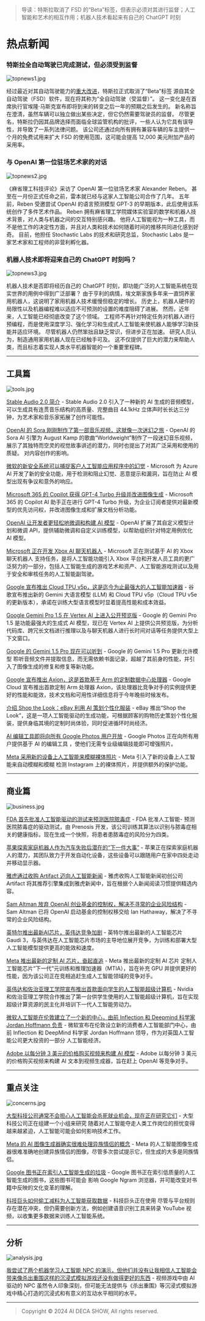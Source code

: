 > 导读：特斯拉取消了 FSD 的“Beta”标签，但表示必须对其进行监督；人工智能和艺术的相互作用；机器人技术看起来有自己的 ChatGPT 时刻

# 热点新闻

### 特斯拉全自动驾驶已完成测试，但必须受到监督

![topnews1.jpg](https://img2.imgtp.com/2024/04/17/HnZSFNsP.jpg)

经过最近对其自动驾驶能力的[重大改进](https://www.teslarati.com/tesla-showcases-fsd-v12-real-world-results-video/)，特斯拉正式取消了“Beta”标签 源自其全自动驾驶（FSD）软件，现在将其称为“全自动驾驶（受监督）”。 这一变化是在首席执行官埃隆·马斯克宣布即将到来的转变之后一年的预期之后发生的。 新名称旨在澄清，虽然车辆可以独立做出某些决定，但它仍然需要驾驶员的监督。 尽管更名，特斯拉仍因其品牌选择而面临全球监管机构的批评，一些人认为它具有误导性，并导致了一系列法律问题。 该公司还通过向所有拥有兼容车辆的车主提供一个月的免费试用来扩大 FSD 的使用范围，这可能会提高 12,000 美元附加产品的采用率。

### 与 OpenAI 第一位驻场艺术家的对话

![topnews2.jpg](https://img2.imgtp.com/2024/04/17/4yaqzrPY.jpg)

《麻省理工科技评论》采访了 OpenAI 第一位驻场艺术家 Alexander Reben。 甚至在一月份正式任命之前，雷本就已经与这家人工智能公司合作了几年。 五年前，Reben 受邀尝试 OpenAI 的语言预测模型 GPT-3 的早期版本，此后使用该系统创作了多件艺术作品。 Reben 拥有麻省理工学院媒体实验室的数学和机器人技术背景，对人类与机器之间的交互特别感兴趣。 他将人工智能视为一种工具，而不是他工作的决定性方面，并且对人类和技术如何随着时间的推移共同进化感到好奇。 目前，他担任 Stochastic Labs 的技术和研究总监，Stochastic Labs 是一家艺术家和工程师的非营利孵化器。


### 机器人技术即将迎来自己的 ChatGPT 时刻吗？

![topnews3.jpg](https://img2.imgtp.com/2024/04/17/QdWI5SoU.jpg)

机器人技术是否即将经历自己的 ChatGPT 时刻，即功能广泛的人工智能系统在现实世界的用例中得到广泛部署？ 由于亨利的病情，埃文斯家族多年来一直饲养家用机器人，这说明了家用机器人技术缓慢但稳定的增长。 历史上，机器人硬件的局限性以及机器编程难以适应不可预测的设置的难度阻碍了进展。 然而，近年来，人工智能已经彻底改变了这个领域。 工程师不再针对特定任务对机器人进行预编程，而是使用深度学习、强化学习和生成式人工智能来使机器人能够学习新技能并适应环境。 尽管机器人仍然笨拙且缺乏常识，但进步正在加速。 研究人员认为，制造通用家用机器人现在已经触手可及。 这不仅提供了巨大的潜力来帮助人类，而且标志着实现人类水平机器智能的一个重要里程碑。



---
## 工具篇

![tools.jpg](https://img2.imgtp.com/2024/04/17/xRfbdZ3N.jpg)

[Stable Audio 2.0 简介](https://stability.ai/news/stable-audio-2-0) - Stable Audio 2.0 引入了一种新的 AI 生成的音频模型，可以生成具有连贯音乐结构的高质量、完整曲目 44.1kHz 立体声时长长达三分钟，为艺术家和音乐家拓展了创作可能性。

[OpenAI 的 Sora 刚刚制作了第一部音乐视频，这就像一次迷幻之旅](https://www.techradar.com/computing/artificial-intelligence/openais-sora-just-made-its-first-music-video-and-its-like-a-psychedelic-trip) - OpenAI 的 Sora AI 引擎为 August Kamp 的歌曲“Worldweight”制作了一段迷幻音乐视频，展示了其独特而空灵的视觉故事讲述的潜力，同时也提出了对其广泛采用和使用的质疑。 对内容创作的影响。

[微软的新安全系统可以捕捉客户人工智能应用程序中的幻觉](https://www.theverge.com/2024/3/28/24114664/microsoft-safety-ai-prompt-injections-hallucinations-azure) - Microsoft 为 Azure AI 开发了新的安全功能，用于检测和阻止幻觉、恶意提示和漏洞，旨在防止 AI 模型出现有争议和意外的响应。

[Microsoft 365 的 Copilot 获得 GPT-4 Turbo 升级并改进图像生成](https://www.theverge.com/2024/4/3/24119784/microsoft-365-copilot-gpt-4-turbo-microsoft-designer ) - Microsoft 365 的 Copilot AI 助手正在进行 GPT-4 Turbo 升级，为企业订阅者提供对最新模型的优先访问权，并改进图像生成和扩展文档分析功能。

[OpenAI 让开发者更轻松地微调和构建 AI 模型](https://www.zdnet.com/article/openai-makes-it-easier-for-developers-to-fine-tune-and-build-ai-models/) - OpenAI 扩展了其自定义模型计划和微调 API，提供辅助微调和自定义训练模型，以帮助组织针对特定用例优化 AI 模型。

[Microsoft 正在开发 Xbox AI 聊天机器人](https://www.theverge.com/2024/4/2/24118728/microsoft-xbox-ai-chatbot-testing) - Microsoft 正在测试基于 AI 的 Xbox 聊天机器人 支持任务，是将人工智能功能引入 Xbox 平台和开发人员工具的更广泛努力的一部分，包括人工智能生成的游戏艺术和资产、人工智能游戏测试以及用于安全和审核任务的人工智能副驾驶。

[Google 宣布推出 Cloud TPU v5p，这是迄今为止最强大的人工智能加速器](https://techcrunch.com/2023/12/06/google-announces-the-cloud-tpu-v5p-its-most-powerful-ai-accelerator-yet/) - 谷歌宣布推出新的 Gemini 大语言模型 (LLM) 和 Cloud TPU v5p（Cloud TPU v5e 的更新版本），承诺在训练大型语言模型时显着提高性能和成本效益。

[Google Gemini Pro 1.5 在 Vertex AI 上进入公开预览版](https://techcrunch.com/2024/04/09/googles-gemini-pro-1-5-enters-public-preview-on-vertex-ai/) - Google 的 Gemini Pro 1.5 是功能最强大的生成式 AI 模型，现已在 Vertex AI 上提供公共预览版，为分析代码库、跨冗长文档进行推理以及与聊天机器人进行长时间对话等任务提供大型上下文窗口。

[Google 的 Gemini 1.5 Pro 现在可以听到](https://www.theverge.com/2024/4/9/24124741/google-gemini-pro-imagen-updates-vertex) - Google 的 Gemini 1.5 Pro 更新允许模型 聆听音频文件并提取信息，而无需依赖书面记录，超越了其前身的性能，并引入了图像生成的修复和修复等新功能。

[Google 宣布推出 Axion，这是首款基于 Arm 的定制数据中心处理器](https://techcrunch.com/2024/04/09/google-announces-axion-its-first-custom-arm-based-data-center-processor/) - Google Cloud 宣布推出首款定制 Arm 处理器 Axion，该处理器比竞争对手的实例提供更好的性能和能效，技术文档和可用性详细信息将于今年晚些时候发布。

[介绍 Shop the Look：eBay 利用 AI 策划个性化服装](https://innovation.ebayinc.com/tech/features/introducing-shop-the-look-ebay-curating-personalized-outfits-with-ai/) - eBay 推出“Shop the Look”，这是一项人工智能驱动的生成功能，可根据顾客的购物历史策划个性化服装，提供身临其境的定制时尚体验，同时促进循环时尚经济。

[AI 编辑工具即将向所有 Google Photos 用户开放](https://blog.google/products/photos/google-photos-editing-features-availability/) - Google Photos 正在向所有用户提供基于 AI 的编辑工具 ，使他们无需专业级编辑技能即可增强照片。

[Meta 采用新的设备上人工智能来模糊裸体照片](https://www.lifewire.com/meta-ondevice-ai-blur-nude-photos-8630073) - Meta 引入了新的设备上人工智能来自动模糊和模糊 检测 Instagram 上的裸体照片，并提供额外的保护功能。


---
## 商业篇

![business.jpg](https://img2.imgtp.com/2024/04/17/IzB8qu81.jpg)

[FDA 首先批准人工智能驱动的测试来预测医院脓毒症](https://www.washingtonpost.com/business/2024/04/03/fda-artificial-intelligence-sepsis/) - FDA 批准人工智能- 预测医院脓毒症的驱动测试，由 Prenosis 开发，该公司训练其算法以识别与脓毒症相关的健康指标，现在生成一个快照，将患者患脓毒症的风险分为四类。

[苹果探索家庭机器人作为汽车失败后潜在的“下一件大事”](https://www.bloomberg.com/news/articles/2024-04-03/apple-explores-home-robots-after-abandoning-car-efforts) - 苹果正在探索家庭机器人的潜力，其团队致力于开发自动化设备，这些设备可以跟随用户在家中四处走动并移动显示器。

[雅虎通过收购 Artifact 迈向人工智能新闻](https://www.zdnet.com/article/yahoo-leaps-toward-ai-powered-news-with-artifact-acquisition/) - 雅虎收购人工智能新闻初创公司 Artifact 将其推荐引擎集成到雅虎新闻中，旨在根据个人新闻阅读习惯提供精选内容。

[Sam Altman 放弃 OpenAI 创业基金的控制权，解决不寻常的企业风险结构](https://techcrunch.com/2024/04/01/sam-altman-gives-up-control-of-openai-startup-fund-resolving-unusual-corporate-venture-structure/) - Sam Altman 已将 OpenAI 启动基金的控制权移交给 Ian Hathaway，解决了不寻常的企业风险结构。

[英特尔推出最新AI芯片，英伟达竞争加剧](https://www.cnbc.com/2024/04/09/intel-unveils-gaudi-3-ai-chip-as-nvidia-competition-heats-up-.html) - 英特尔推出最新的人工智能芯片 Gaudi 3，与英伟达在人工智能芯片市场的主导地位展开竞争，为训练和部署大型人工智能模型提供更高的能效和速度。

[Meta 推出最新的定制 AI 芯片，奋起直追](https://techcrunch.com/2024/04/10/meta-unveils-its-newest-custom-ai-chip/) - Meta 推出最新的定制 AI 芯片 定制人工智能芯片“下一代”元训练和推理加速器（MTIA），旨在补充 GPU 并提供更好的性能，因为该公司正在竞相追赶生成人工智能领域的竞争对手。

[英伟达和佐治亚理工学院宣布推出首款面向学生的人工智能超级计算机](https://www.cnbc.com/2024/04/10/nvidia-and-georgia-tech-announce-first-ai-supercomputer-for-students.html ) - Nvidia 和佐治亚理工学院合作推出了第一台供学生使用的人工智能超级计算机，旨在实现超级计算资源的民主化并培训下一代人工智能劳动力。

[微软人工智能在伦敦建立了一个新的中心，由前 Inflection 和 Deepmind 科学家 Jordan Hoffmann 负责](https://techcrunch.com/2024/04/08/microsoft-ai-gets-a-new-london-hub-headed-up-by-former-inflection-and-deepmind-scientist-jordan-hoffmann/) - 微软宣布在伦敦设立新的消费者人工智能部门中心，由前 Inflection 和 DeepMind 科学家 Jordan Hoffmann 领导，作为对英国人工智能公司更大投资的一部分 人工智能经济。

[Adobe 以每分钟 3 美元的价格购买视频来构建 AI 模型](https://www.bloomberg.com/news/articles/2024-04-10/adobe-is-buying-video-clips-for-3-per-minute-to-build-ai-model) - Adobe 以每分钟 3 美元的价格购买视频来构建 AI 文本到视频生成器，旨在赶上 OpenAI 等竞争对手。


---
## 重点关注

![concerns.jpg](https://img2.imgtp.com/2024/04/17/2Mlvs1Tn.jpg)

[大型科技公司通常不会担心人工智能会杀死就业机会，现在正在研究它们](https://www.washingtonpost.com/technology/2024/04/04/jobs-ai-replace-study-microsoft-google-cisco/) - 大型科技公司正在组建一个小组来研究 随着对人工智能夺走人类工作岗位的担忧变得越来越紧迫，人工智能可能会如何影响技术工作。

[Meta 的 AI 图像生成器确实很难处理异族情侣的概念](https://www.cnn.com/2024/04/04/tech/meta-ai-image-generator-inracial-Couples/index.html) - Meta 的人工智能图像生成器很难准确地创建异族情侣的图像，尽管多次尝试提示它，但生成的大多是同族情侣。

[Google 图书正在索引人工智能生成的垃圾](https://www.404media.co/google-books-is-indexing-ai-generated-garbage/) - Google 图书正在索引低质量的人工智能生成的图书，这些图书可能会 影响 Google Ngram 浏览器，并可能改变对书籍中反映的文化变革的理解。

[科技巨头如何偷工减料为人工智能获取数据](https://www.nytimes.com/2024/04/06/technology/tech-giants-harvest-data-artificial-intelligence.html) - 科技巨头正在使用 尽管与平台规则存在潜在冲突，但仍需要创新方法，例如创建语音识别工具来转录 YouTube 视频，以收集更多数据来训练人工智能系统。


---
## 分析

![analysis.jpg](https://img2.imgtp.com/2024/04/17/cSOQAHA4.jpg)

[我尝试了两个机器学习人工智能 NPC 的演示，但他们并没有让我相信人工智能会带来像杀出重围这样的沉浸式模拟游戏还没有做得更好的东西](https://www.pcgamer.com/gaming-industry/i-tried-two-demos-of-machine-learning-ai-npcs-and-they-didnt-convince-me-the-ai-will-lead-to-anything-that-immersive-sims-like-deus-ex-havent-already-done-better/) - 视频游戏中由 AI 驱动的 NPC 虽然令人印象深刻，但可能无法提供与《杀出重围》等沉浸式模拟游戏中精心打造的沉浸式和有意义的互动水平相同的水平。


---
> Copyright © 2024 AI DECA SHOW, All rights reserved.